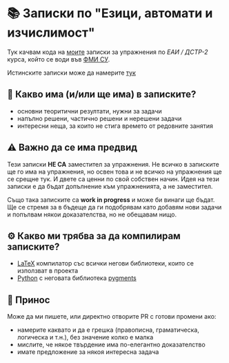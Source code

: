 # :books: Записки по "Езици, автомати и изчислимост"

Тук качвам кода на [моите](https://github.com/toduko) записки за упражнения по *ЕАИ / ДСТР-2* курса, който се води във [ФМИ СУ](https://fmi.uni-sofia.bg/).

Истинските записки може да намерите [тук](https://toduko.github.io/languages-automata-and-computability/notes.pdf)

## :thought_balloon: Какво има (и/или ще има) в записките?

- основни теоритични резултати, нужни за задачи
- напълно решени, частично решени и нерешени задачи
- интересни неща, за които не стига времето от редовните занятия

## :warning: Важно да се има предвид

Тези записки **НЕ СА** заместител за упражнения.
Не всичко в записките ще го има на упражнения, но освен това и не всичко на упражнения ще се срещне тук.
И двете са ценни по свой собствен начин.
Идея на тези записки е да бъдат допълнение към упражненията, а не заместител.

Също така записките са **work in progress** и може би винаги ще бъдат.
Ще се стремя за в бъдеще да ги подобрявам като добавям нови задачи и попълвам някои доказателства, но не обещавам нищо.

## :gear: Какво ми трябва за да компилирам записките?

- [LaTeX](https://www.latex-project.org/) компилатор със всички негови библиотеки, които се използват в проекта
- [Python](https://www.python.org/) с неговата библиотека [pygments](https://pygments.org/)

## :gift: Принос

Може да ми пишете, или директно отворите PR с готови промени ако:
- намерите каквато и да е грешка (правописна, граматическа, логическа и т.н.), без значение колко е малка
- мислите, че някое твърдение има по-елегантно доказателство
- имате предложение за някоя интересна задача
